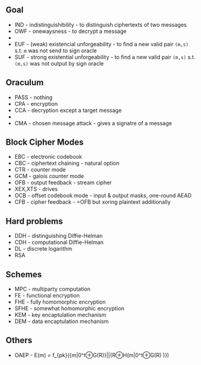 ## Goal

- IND - indistinguishibility - to distinguish ciphertexts of two messages  
- OWF - onewaysness - to decrypt a message  
- 
- EUF - (weak) existencial unforgeability - to find a new valid pair `(m,s)` s.t. `m` was not send to sign oracle
- SUF - strong existential unforgeability - to find a new valid pair `(m,s)` s.t. `(m,s)` was not output by sign oracle

## Oraculum

- PASS - nothing  
- CPA - encryption  
- CCA - decryption except a target message  
- 
- CMA - chosen message attack - gives a signatre of a message  

## Block Cipher Modes

- EBC - electronic codebook
- CBC - ciphertext chaining - natural option
- CTR - counter mode
- GCM - galois counter mode
- OFB - output feedback - stream cipher
- XEX,XTS - drives
- OCB - offset codebook mode - input & output masks, one-round AEAD
- CFB - cipher feedback - =OFB but xoring plaintext additionally

## Hard problems

- DDH - distinguishing Diffie-Helman
- CDH - computational Diffie-Helman
- DL - discrete logarithm
- RSA


## Schemes

- MPC - multiparty computation
- FE - functional encryption
- FHE - fully homomorphic encryption
- SFHE - somewhat homomorphic encryption
- KEM - key encaptulation mechanism
- DEM - data encaptulation mechanism

## Others

- OAEP - E(m) = f_{pk}({m|0^t⊕G(R)}||{R⊕H(m|0^t⊕G(R) )})





